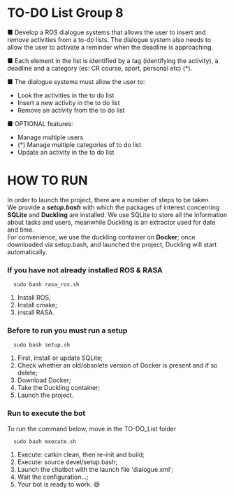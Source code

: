 # TO-DO List Group 8

■ Develop a ROS dialogue systems that allows the user to insert and remove activities from a to-do lists. The dialogue system also needs to allow the user to activate a reminder when the deadline is approaching.

■ Each element in the list is identified by a tag (identifying the activity), a deadline and a category (es: CR course, sport, personal etc) (\*).

■ The dialogue systems must allow the user to:

- Look the activities in the to do list
- Insert a new activity in the to do list
- Remove an activity from the to do list

■ OPTIONAL features:

- Manage multiple users
- (\*) Manage multiple categories of to do list
- Update an activity in the to do list

# HOW TO RUN

In order to launch the project, there are a number of steps to be taken.<br />
We provide a **_setup.bash_** with which the packages of interest concerning **SQLite** and **Duckling** are installed.
We use SQLite to store all the information about tasks and users, meanwhile Duckling is an extractor used for date and time.<br />
For convenience, we use the duckling container on **Docker**; once downloaded via setup.bash, and launched the project, Duckling will start automatically.
<br />

### If you have not already installed ROS & RASA

      sudo bash rasa_ros.sh

1. Install ROS;
2. Install cmake;
3. install RASA.

### Before to run you must run a setup

      sudo bash setup.sh

1. First, install or update SQLite;
2. Check whether an old/obsolete version of Docker is present and if so delete;
3. Download Docker;
4. Take the Duckling container;
5. Launch the project.

### Run to execute the bot

To run the command below, move in the TO-DO_List folder

      sudo bash execute.sh

1. Execute: catkin clean, then re-init and build;
2. Execute: source devel/setup.bash;
3. Launch the chatbot with the launch file 'dialogue.xml';
4. Wait the configuration...;
5. Your bot is ready to work. :smile:
